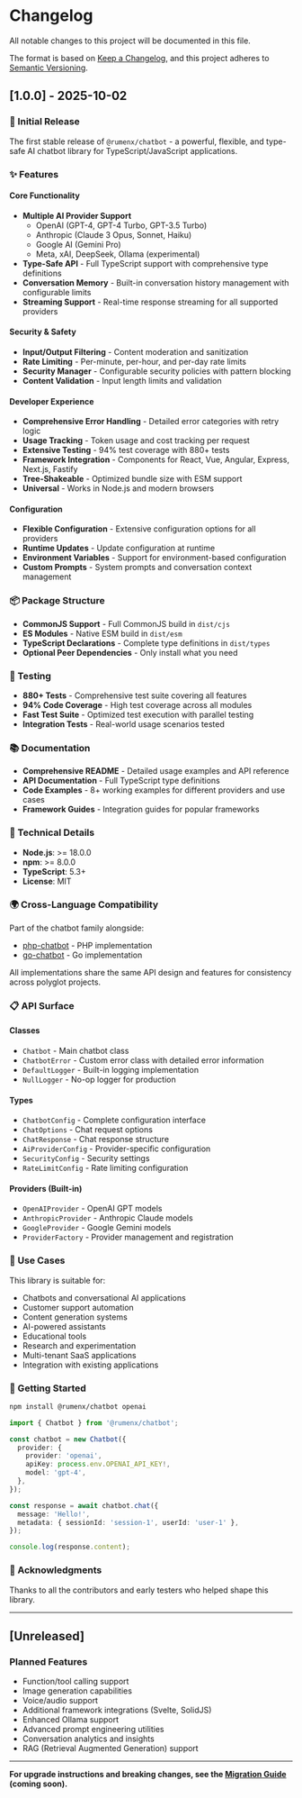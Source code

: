 # Changelog

All notable changes to this project will be documented in this file.

The format is based on [Keep a Changelog](https://keepachangelog.com/en/1.0.0/),
and this project adheres to [Semantic Versioning](https://semver.org/spec/v2.0.0.html).

## [1.0.0] - 2025-10-02

### 🎉 Initial Release

The first stable release of `@rumenx/chatbot` - a powerful, flexible, and type-safe AI chatbot library for TypeScript/JavaScript applications.

### ✨ Features

#### Core Functionality
- **Multiple AI Provider Support**
  - OpenAI (GPT-4, GPT-4 Turbo, GPT-3.5 Turbo)
  - Anthropic (Claude 3 Opus, Sonnet, Haiku)
  - Google AI (Gemini Pro)
  - Meta, xAI, DeepSeek, Ollama (experimental)
- **Type-Safe API** - Full TypeScript support with comprehensive type definitions
- **Conversation Memory** - Built-in conversation history management with configurable limits
- **Streaming Support** - Real-time response streaming for all supported providers

#### Security & Safety
- **Input/Output Filtering** - Content moderation and sanitization
- **Rate Limiting** - Per-minute, per-hour, and per-day rate limits
- **Security Manager** - Configurable security policies with pattern blocking
- **Content Validation** - Input length limits and validation

#### Developer Experience
- **Comprehensive Error Handling** - Detailed error categories with retry logic
- **Usage Tracking** - Token usage and cost tracking per request
- **Extensive Testing** - 94% test coverage with 880+ tests
- **Framework Integration** - Components for React, Vue, Angular, Express, Next.js, Fastify
- **Tree-Shakeable** - Optimized bundle size with ESM support
- **Universal** - Works in Node.js and modern browsers

#### Configuration
- **Flexible Configuration** - Extensive configuration options for all providers
- **Runtime Updates** - Update configuration at runtime
- **Environment Variables** - Support for environment-based configuration
- **Custom Prompts** - System prompts and conversation context management

### 📦 Package Structure

- **CommonJS Support** - Full CommonJS build in `dist/cjs`
- **ES Modules** - Native ESM build in `dist/esm`
- **TypeScript Declarations** - Complete type definitions in `dist/types`
- **Optional Peer Dependencies** - Only install what you need

### 🧪 Testing

- **880+ Tests** - Comprehensive test suite covering all features
- **94% Code Coverage** - High test coverage across all modules
- **Fast Test Suite** - Optimized test execution with parallel testing
- **Integration Tests** - Real-world usage scenarios tested

### 📚 Documentation

- **Comprehensive README** - Detailed usage examples and API reference
- **API Documentation** - Full TypeScript type definitions
- **Code Examples** - 8+ working examples for different providers and use cases
- **Framework Guides** - Integration guides for popular frameworks

### 🔧 Technical Details

- **Node.js**: >= 18.0.0
- **npm**: >= 8.0.0
- **TypeScript**: 5.3+
- **License**: MIT

### 🌍 Cross-Language Compatibility

Part of the chatbot family alongside:
- [php-chatbot](https://github.com/RumenDamyanov/php-chatbot) - PHP implementation
- [go-chatbot](https://github.com/RumenDamyanov/go-chatbot) - Go implementation

All implementations share the same API design and features for consistency across polyglot projects.

### 📋 API Surface

#### Classes
- `Chatbot` - Main chatbot class
- `ChatbotError` - Custom error class with detailed error information
- `DefaultLogger` - Built-in logging implementation
- `NullLogger` - No-op logger for production

#### Types
- `ChatbotConfig` - Complete configuration interface
- `ChatOptions` - Chat request options
- `ChatResponse` - Chat response structure
- `AiProviderConfig` - Provider-specific configuration
- `SecurityConfig` - Security settings
- `RateLimitConfig` - Rate limiting configuration

#### Providers (Built-in)
- `OpenAIProvider` - OpenAI GPT models
- `AnthropicProvider` - Anthropic Claude models
- `GoogleProvider` - Google Gemini models
- `ProviderFactory` - Provider management and registration

### 🎯 Use Cases

This library is suitable for:
- Chatbots and conversational AI applications
- Customer support automation
- Content generation systems
- AI-powered assistants
- Educational tools
- Research and experimentation
- Multi-tenant SaaS applications
- Integration with existing applications

### 🚀 Getting Started

```bash
npm install @rumenx/chatbot openai
```

```typescript
import { Chatbot } from '@rumenx/chatbot';

const chatbot = new Chatbot({
  provider: {
    provider: 'openai',
    apiKey: process.env.OPENAI_API_KEY!,
    model: 'gpt-4',
  },
});

const response = await chatbot.chat({
  message: 'Hello!',
  metadata: { sessionId: 'session-1', userId: 'user-1' },
});

console.log(response.content);
```

### 🙏 Acknowledgments

Thanks to all the contributors and early testers who helped shape this library.

---

## [Unreleased]

### Planned Features
- Function/tool calling support
- Image generation capabilities
- Voice/audio support
- Additional framework integrations (Svelte, SolidJS)
- Enhanced Ollama support
- Advanced prompt engineering utilities
- Conversation analytics and insights
- RAG (Retrieval Augmented Generation) support

---

**For upgrade instructions and breaking changes, see the [Migration Guide](./docs/MIGRATION.md) (coming soon).**
